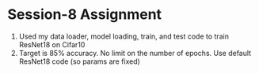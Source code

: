 # Session-8 Assignment

1. Used my data loader, model loading, train, and test code to train ResNet18 on Cifar10
2. Target is 85% accuracy. No limit on the number of epochs. Use default ResNet18 code (so params are fixed)
